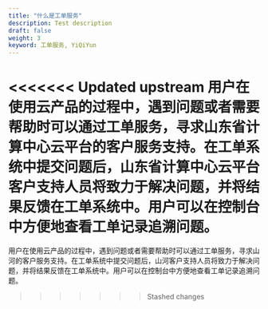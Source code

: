 ```yaml
---
title: "什么是工单服务"
description: Test description
draft: false
weight: 3
keyword: 工单服务, YiQiYun
---
```




<<<<<<< Updated upstream
用户在使用云产品的过程中，遇到问题或者需要帮助时可以通过工单服务，寻求山东省计算中心云平台的客户服务支持。在工单系统中提交问题后，山东省计算中心云平台客户支持人员将致力于解决问题，并将结果反馈在工单系统中。用户可以在控制台中方便地查看工单记录追溯问题。
=======
用户在使用云产品的过程中，遇到问题或者需要帮助时可以通过工单服务，寻求山河的客户服务支持。在工单系统中提交问题后，山河客户支持人员将致力于解决问题，并将结果反馈在工单系统中。用户可以在控制台中方便地查看工单记录追溯问题。
>>>>>>> Stashed changes

